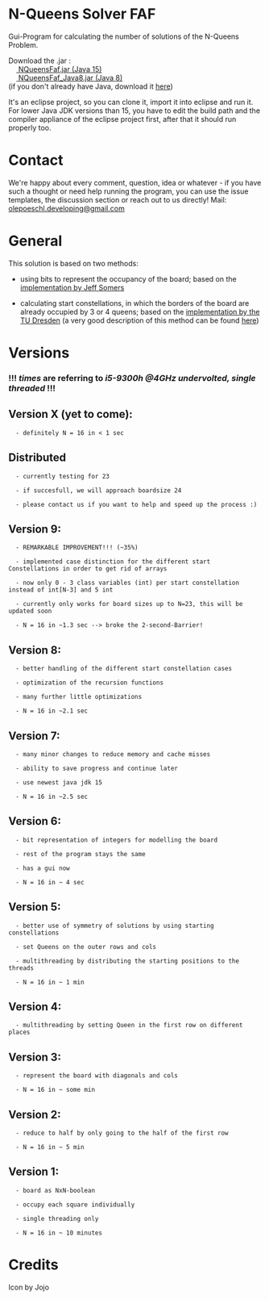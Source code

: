 # N-Queens Solver FAF
<!--img src="https://www.student.hs-mittweida.de/~opoeschl/data/queenFire_FAF.png" width="200" height="200" align="right" /-->

Gui-Program for calculating the number of solutions of the N-Queens Problem.

Download the .jar :     
&nbsp;&nbsp;&nbsp;&nbsp;<a href="https://www.student.hs-mittweida.de/~opoeschl/executables/NQueensFaf.jar"> NQueensFaf.jar (Java 15) </a>
<br>&nbsp;&nbsp;&nbsp;&nbsp;<a href="https://www.student.hs-mittweida.de/~opoeschl/executables/NQueensFaf_Java8.jar"> NQueensFaf_Java8.jar (Java 8) </a>
<br>(if you don't already have Java, download it <a href="https://www.java.com/en/download/manual.jsp">here</a>)

It's an eclipse project, so you can clone it, import it into eclipse and run it.
For lower Java JDK versions than 15, you have to edit the build path and the compiler appliance of the eclipse project first, after that it should run properly too.



# Contact
We're happy about every comment, question, idea or whatever - if you have such a thought or need help running the program, you can use the issue templates, the discussion section or reach out to us directly!
Mail: olepoeschl.developing@gmail.com


# General
This solution is based on two methods:

- using bits to represent the occupancy of the board; based on the <a href="http://users.rcn.com/liusomers/nqueen_demo/nqueens.html">implementation by Jeff Somers </a>
      
- calculating start constellations, in which the borders of the board are already occupied by 3 or 4 queens; based on the <a href="https://tu-dresden.de">implementation by the TU Dresden</a> (a very good description of this method can be found <a href="http://www.nqueens.de/sub/SearchAlgoUseSymm.en.html">here</a>)

# Versions
### <b> !!! *times* are referring to *i5-9300h @4GHz undervolted, _single threaded_* !!! </b>

## Version X (yet to come):
      - definitely N = 16 in < 1 sec 
      
## Distributed
      - currently testing for 23 
      
      - if succesfull, we will approach boardsize 24
      
      - please contact us if you want to help and speed up the process :)
      
## Version 9:
      - REMARKABLE IMPROVEMENT!!! (~35%)

      - implemented case distinction for the different start Constellations in order to get rid of arrays
      
      - now only 0 - 3 class variables (int) per start constellation instead of int[N-3] and 5 int
      
      - currently only works for board sizes up to N=23, this will be updated soon
      
      - N = 16 in ~1.3 sec --> broke the 2-second-Barrier!
## Version 8:
      - better handling of the different start constellation cases
      
      - optimization of the recursion functions
      
      - many further little optimizations

      - N = 16 in ~2.1 sec
## Version 7:
      - many minor changes to reduce memory and cache misses
      
      - ability to save progress and continue later
      
      - use newest java jdk 15
      
      - N = 16 in ~2.5 sec
## Version 6:
      - bit representation of integers for modelling the board
      
      - rest of the program stays the same
      
      - has a gui now
      
      - N = 16 in ~ 4 sec
## Version 5:
      - better use of symmetry of solutions by using starting constellations
      
      - set Queens on the outer rows and cols
      
      - multithreading by distributing the starting positions to the threads
      
      - N = 16 in ~ 1 min     
## Version 4:
      - multithreading by setting Queen in the first row on different places
## Version 3:
      - represent the board with diagonals and cols 
      
      - N = 16 in ~ some min
## Version 2:
      - reduce to half by only going to the half of the first row
      
      - N = 16 in ~ 5 min
## Version 1: 
      - board as NxN-boolean
      
      - occupy each square individually
      
      - single threading only
      
      - N = 16 in ~ 10 minutes
      
 
      
# Credits
Icon by Jojo
      
      
      
      
      
      
      
     
      
      
      
      
